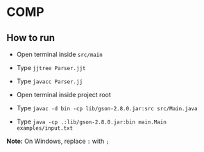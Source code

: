 # COMP

## How to run

* Open terminal inside ``src/main``
* Type ``jjtree Parser.jjt``
* Type ``javacc Parser.jj``


* Open terminal inside project root
* Type ``javac -d bin -cp lib/gson-2.8.0.jar:src src/Main.java``
* Type ``java -cp .:lib/gson-2.8.0.jar:bin main.Main examples/input.txt``

**Note:** On Windows, replace ``:`` with ``;``
